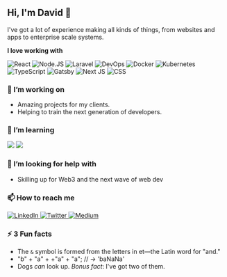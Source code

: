 ## Hi, I'm David 👋

I've got a lot of experience making all kinds of things, from websites and apps to enterprise scale systems. 

**I love working with**

<div display="flex">
  <img src="https://img.shields.io/badge/react-%2320232a.svg?style=for-the-badge&logo=react&logoColor=%2361DAFB" alt="React"/>
   <img src="https://img.shields.io/badge/nodejs-%2368A063.svg?style=for-the-badge&logo=Node.js&logoColor=white" alt="Node.JS"/>
   <img src="https://img.shields.io/badge/laravel-red.svg?style=for-the-badge&logo=Laravel&logoColor=white" alt="Laravel"/>
   <img src="https://img.shields.io/badge/devops-black.svg?style=for-the-badge" alt="DevOps"/>
      <img src="https://img.shields.io/badge/Docker-%230db7ed.svg?style=for-the-badge&logo=docker&logoColor=white" alt="Docker"/>
       <img src="https://img.shields.io/badge/Kubernetes-%233970e4.svg?style=for-the-badge&logo=kubernetes&logoColor=white" alt="Kubernetes"/>
  <img src="https://img.shields.io/badge/typescript-%23007ACC.svg?style=for-the-badge&logo=typescript&logoColor=white" alt="TypeScript"/>
  <img src="https://img.shields.io/badge/Gatsby-%23663399.svg?style=for-the-badge&logo=gatsby&logoColor=white" alt="Gatsby"/>
  <img src="https://img.shields.io/badge/Next-black?style=for-the-badge&logo=next.js&logoColor=white" alt="Next JS"/>
  <img src="https://img.shields.io/badge/css3-%231572B6.svg?style=for-the-badge&logo=css3&logoColor=white" alt="CSS"/>
</div>

### 🔭 I’m working on

- Amazing projects for my clients.
- Helping to train the next generation of developers.

### 🌱 I’m learning

<div display="flex">
<img src="https://img.shields.io/badge/Golang-aqua.svg?style=for-the-badge&logo=Go&logoColor=white"/>
<img src="https://img.shields.io/badge/rust-black.svg?style=for-the-badge&logo=Rust&logoColor=white" />
</div>

### 🤔 I’m looking for help with

- Skilling up for Web3 and the next wave of web dev

### 📫 How to reach me

<div display="flex">
  <a href="https://www.linkedin.com/in/dyatesupnorth/">
    <img src="https://img.shields.io/badge/linkedin-%230077B5.svg?style=for-the-badge&logo=linkedin&logoColor=white" alt="LinkedIn"/>
  </a>
  <a href="https://twitter.com/daveyates_">
    <img src="https://img.shields.io/badge/daveyates_-%231DA1F2.svg?style=for-the-badge&logo=Twitter&logoColor=white" alt="Twitter"/>
  </a>
  <a href="https://medium.com/@davidyates">
    <img src="https://img.shields.io/badge/Medium-12100E?style=for-the-badge&logo=medium&logoColor=white" alt="Medium"/>
  </a>
</div>

### ⚡ 3 Fun facts

- The  `&` symbol is formed from the letters in et—the Latin word for "and." 
- "b" + "a" + +"a" + "a"; // -> 'baNaNa'
- Dogs _can_ look up. _Bonus fact_: I've got two of them.
